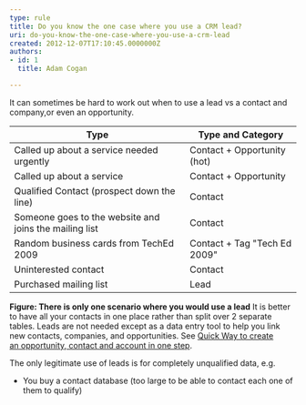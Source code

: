 ```yaml
---
type: rule
title: Do you know the one case where you use a CRM lead?
uri: do-you-know-the-one-case-where-you-use-a-crm-lead
created: 2012-12-07T17:10:45.0000000Z
authors:
- id: 1
  title: Adam Cogan

---
```


 
​It can sometimes be hard to work out when to use a lead vs a contact and company,or even an opportunity.
 

|               Type<br>             |               Type and Category<br>             |
| --- | --- |
|               Called up about a service needed urgently<br>             |               Contact + Opportunity (hot)<br>             |
|               Called up about a service<br>             |               Contact + Opportunity<br>             |
|               Qualified Contact (prospect down the line)<br>             |               Contact<br>             |
|               Someone goes to the website and joins the mailing list<br>             |               Contact<br>             |
|               Random business cards from TechEd 2009<br>             |               Contact + Tag "Tech Ed 2009"<br>             |
|               Uninterested contact<br>             |               Contact<br>             |
|               Purchased mailing list<br>             |               Lead<br>             |

**Figure: There is only one scenario where you would use a lead**
It is better to have all your contacts in one place rather than split over 2 separate           tables. Leads are not needed except as a d​ata entry tool to help you link new contacts,           companies, and opportunities. See [Quick Way to create an opportunity, contact and account in one step](/Communication/RulesToBetterCRMForUsers/Pages/Leads-can-be-converted-to-Opportunities-Contacts-and-Accounts.aspx).

The only legitimate use of leads is for completely unqualified data, e.g.

- You buy a contact database (too large to be able to contact each one of them to qualify)


